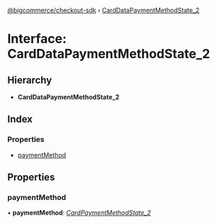 [@bigcommerce/checkout-sdk](../README.md) › [CardDataPaymentMethodState_2](carddatapaymentmethodstate_2.md)

# Interface: CardDataPaymentMethodState_2

## Hierarchy

* **CardDataPaymentMethodState_2**

## Index

### Properties

* [paymentMethod](carddatapaymentmethodstate_2.md#paymentmethod)

## Properties

###  paymentMethod

• **paymentMethod**: *[CardPaymentMethodState_2](cardpaymentmethodstate_2.md)*
